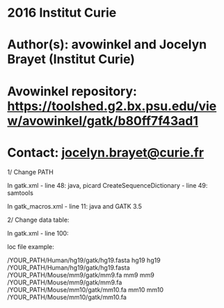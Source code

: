 # 2016 Institut Curie
# Author(s): avowinkel and Jocelyn Brayet (Institut Curie)
# Avowinkel repository: https://toolshed.g2.bx.psu.edu/view/avowinkel/gatk/b80ff7f43ad1
# Contact: jocelyn.brayet@curie.fr

1/ Change PATH

In gatk.xml
	- line 48: java, picard CreateSequenceDictionary
	- line 49: samtools

In gatk_macros.xml
	- line 11: java and GATK 3.5

2/ Change data table:

In gatk.xml
	- line 100: <options from_data_table="YOUR_FILE"/>

loc file example:

/YOUR_PATH/Human/hg19/gatk/hg19.fasta     hg19    hg19    /YOUR_PATH/Human/hg19/gatk/hg19.fasta
/YOUR_PATH/Mouse/mm9/gatk/mm9.fa  mm9     mm9     /YOUR_PATH/Mouse/mm9/gatk/mm9.fa
/YOUR_PATH/Mouse/mm10/gatk/mm10.fa        mm10    mm10    /YOUR_PATH/Mouse/mm10/gatk/mm10.fa


